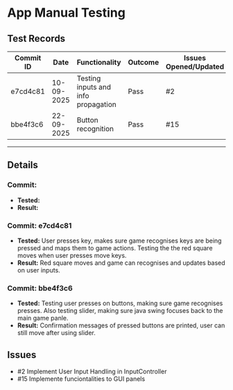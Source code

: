 # App Manual Testing

## Test Records
| Commit ID | Date          |Functionality                              | Outcome  | Issues Opened/Updated  | 
| ------    | ------        | ------------------------------------------|------    | ------                 |
|e7cd4c81   | 10-09-2025    | Testing inputs and info propagation       | Pass     | #2                     |
|bbe4f3c6   | 22-09-2025    | Button recognition                        | Pass     | #15                    |

---

## Details
### Commit: 
- **Tested:** 
- **Result:** 

### Commit: e7cd4c81
- **Tested:** User presses key, makes sure game recognises keys are being pressed and maps them to game actions. 
Testing the the red square moves when user presses move keys.
- **Result:** Red square moves and game can recognises and updates based on user inputs.

### Commit: bbe4f3c6
- **Tested:** Testing user presses on buttons, making sure game recognises presses. Also testing slider,
making sure java swing focuses back to the main game panle.
- **Result:** Confirmation messages of pressed buttons are printed, user can still move after using slider.

## Issues
- #2 Implement User Input Handling in InputController
- #15 Implemente funciontalities to GUI panels